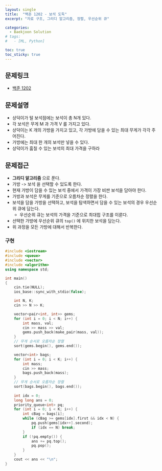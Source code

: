 ```yaml
---
layout: single
title:  "백준 1202 - 보석 도둑"
excerpt: "자료 구조, 그리디 알고리즘, 정렬, 우선순위 큐"

categories:
  - Baekjoon Solution
# tags:
#   - [ML, Python]

toc: true
toc_sticky: true
---
```


## 문제링크
- [백준 1202](https://www.acmicpc.net/problem/1202)

## 문제설명
- 상덕이가 털 보석점에는 보석이 총 N개 있다.
- 각 보석은 무게 M 과 가격 V 를 가지고 있다.
- 상덕이는 K 개의 가방을 가지고 있고, 각 가방에 담을 수 있는 최대 무게가 각각 주어진다.
- 가방에는 최대 한 개의 보석만 넣을 수 있다.
- 상덕이가 훔칠 수 있는 보석의 최대 가격을 구하라

## 문제접근
- **그리디 알고리즘** 으로 푼다.
- 가방 -> 보석 을 선택할 수 있도록 한다.
- 현재 가방이 담을 수 있는 보석 중에서 가격이 가장 비싼 보석을 담아야 한다.
- 가방과 보석은 무게를 기준으로 오름차순 정렬을 한다.
- 보석을 담을 가방을 선택하고, 보석을 탐색하면서 담을 수 있는 보석의 경우 우선순위 큐에 담는다.
    - 우선순위 큐는 보석의 가격을 기준으로 최대힙 구조를 이룬다.
- 선택한 가방에 우선순위 큐의 `top()` 에 위치한 보석을 담는다.
- 위 과정을 모든 가방에 대해서 반복한다.

### 구현
```c++
#include <iostream>
#include <queue>
#include <vector>
#include <algorithm>
using namespace std;

int main()
{
	cin.tie(NULL);
	ios_base::sync_with_stdio(false);

	int N, K;
	cin >> N >> K;

	vector<pair<int, int>> gems;
	for (int i = 0; i < N; i++) {
		int mass, val;
		cin >> mass >> val;
		gems.push_back(make_pair(mass, val));
	}
	// 무게 순서로 오름차순 정렬
	sort(gems.begin(), gems.end());

	vector<int> bags;
	for (int i = 0; i < K; i++) {
		int mass;
		cin >> mass;
		bags.push_back(mass);
	}
	// 무게 순서로 오름차순 정렬
	sort(bags.begin(), bags.end());
	
	int idx = 0;
	long long ans = 0;
	priority_queue<int> pq;
	for (int i = 0; i < K; i++) {
		int cBag = bags[i];
		while (cBag >= gems[idx].first && idx < N) {
			pq.push(gems[idx++].second);
			if (idx == N) break;
		}
		if (!pq.empty()) {
			ans += pq.top();
			pq.pop();
		}
	}
	cout << ans << "\n";
}
```
